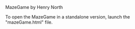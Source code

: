 MazeGame by Henry North

To open the MazeGame in a standalone version, launch the "mazeGame.html" file.

